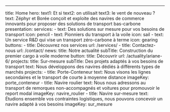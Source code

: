 ---
title: Home 
hero:
  text1: Et si
  text2: on utilisait
  text3: le vent de nouveau ?
  text: Zéphyr et Borée conçoit et exploite des navires de commerce innovants pour proposer des solutions de transport bas-carbone
presentation:
  services:
    - text: Des solutions sur mesure pour vos besoins de transport
      icon: pencil
    - text: Pionniers du transport à la voile
      icon: sail
    - text: Un service R&D qui vise un transport zéro-carbone à terme
      icon: gearing
  buttons: 
    - title: Découvrez nos services
      url: /services/
    - title: Contactez-nous
      url: /contact/
news: 
  title: Notre actualité
  subTitle: Construction du premier cargo à voile moderne
  button: 
    title: Découvrir
    url: /actuality/ariane-6/
projects:
  title: Sur-mesure
  subTitle: Des projets adaptés à vos besoins de transport
  text: Nous développons des navires dédiés à différents types de marchés
  projects: 
    - title: Porte-Conteneur
      text: Nous visons les lignes secondaires et le transport de courte à moyenne distance
      imageKey: porte_conteneur
    - title: Navire roulier
      text: Nous nous adressons au transport de remorques non-accompagnés et voitures pour promouvoir le report modal
      imageKey: navire_roulier
    - title: Navire sur-mesure
      text: Étudions ensemble vos contraintes logistiques, nous pouvons concevoir un navire adapté à vos besoins
      imageKey: sur_mesure